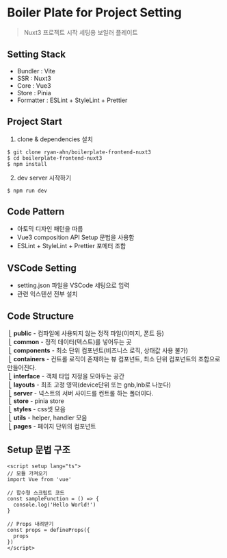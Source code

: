 # Boiler Plate for Project Setting

> Nuxt3 프로젝트 시작 세팅용 보일러 플레이트

## Setting Stack
- Bundler : Vite
- SSR : Nuxt3
- Core : Vue3
- Store : Pinia
- Formatter : ESLint + StyleLint + Prettier

## Project Start
1. clone & dependencies 설치
```
$ git clone ryan-ahn/boilerplate-frontend-nuxt3
$ cd boilerplate-frontend-nuxt3
$ npm install
```
2. dev server 시작하기
```
$ npm run dev
```

## Code Pattern
- 아토믹 디자인 패턴을 따름
- Vue3 composition API Setup 문법을 사용함
- ESLint + StyleLint + Prettier 포메터 조합

## VSCode Setting
- setting.json 파일을 VSCode 세팅으로 입력
- 관련 익스텐션 전부 설치

## Code Structure
&nbsp;⎣&nbsp;**public** - 컴파일에 사용되지 않는 정적 파일(이미지, 폰트 등) <br/>
&nbsp;⎣&nbsp;**common** - 정적 데이터(텍스트)를 넣어두는 곳 <br/>
&nbsp;⎣&nbsp;**components** - 최소 단위 컴포넌트(비즈니스 로직, 상태값 사용 불가) <br/>
&nbsp;⎣&nbsp;**containers** - 컨트롤 로직이 존재하는 뷰 컴포넌트, 최소 단위 컴포넌트의 조합으로 만들어진다. <br/>
&nbsp;⎣&nbsp;**interface** - 객체 타입 지정을 모아두는 공간 <br/>
&nbsp;⎣&nbsp;**layouts** - 최초 고정 영역(device단위 또는 gnb,lnb로 나눈다) <br/>
&nbsp;⎣&nbsp;**server** - 넉스트의 서버 사이드를 컨트롤 하는 폴더이다. <br/>
&nbsp;⎣&nbsp;**store** - pinia store<br/>
&nbsp;⎣&nbsp;**styles** - css셋 모음<br/>
&nbsp;⎣&nbsp;**utils** - helper, handler 모음<br/>
&nbsp;⎣&nbsp;**pages** - 페이지 단위의 컴포넌트<br/>

## Setup 문법 구조

```vue
<script setup lang="ts">
// 모듈 가져오기
import Vue from 'vue'

// 함수형 스크립트 코드
const sampleFunction = () => {
  console.log('Hello World!')
}

// Props 내려받기
const props = defineProps({
  props
})
</script>
```
